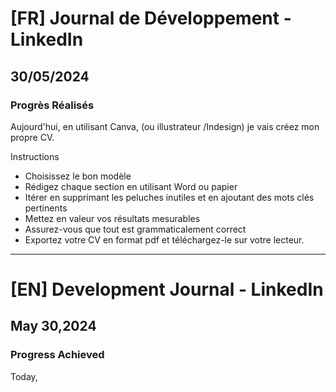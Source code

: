# [FR] Journal de Développement - LinkedIn

## 30/05/2024

### Progrès Réalisés

Aujourd'hui, en utilisant Canva, (ou illustrateur /Indesign) je vais créez mon propre CV.

Instructions

- Choisissez le bon modèle
- Rédigez chaque section en utilisant Word ou papier
- Itérer en supprimant les peluches inutiles et en ajoutant des mots clés pertinents
- Mettez en valeur vos résultats mesurables
- Assurez-vous que tout est grammaticalement correct
- Exportez votre CV en format pdf et téléchargez-le sur votre lecteur.

---

# [EN] Development Journal - LinkedIn

## May 30,2024

### Progress Achieved

Today,
